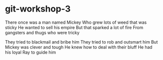 # git-workshop-3

There once was a man named Mickey Who grew lots of weed that was sticky He wanted to sell his empire But that sparked a lot of fire From gangsters and thugs who were tricky

 

They tried to blackmail and bribe him They tried to rob and outsmart him But Mickey was clever and tough He knew how to deal with their bluff He had his loyal Ray to guide him

